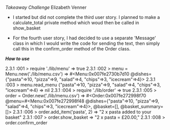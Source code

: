 *Takeaway Challenge*
Elizabeth Venner

* I started but did not complete the third user story. I planned to make a calculate_total private method which woud then be called in show_basket

* For the fourth user story, I had decided to use a separate 'Message' class in which I would write the code for sending the text, then simply call this in the confirm_order method of the Order class.


***How to use***

2.3.1 :001 > require './lib/menu'
 => true
2.3.1 :002 > menu = Menu.new('./lib/menu.csv')
 => #<Menu:0x007fe2730b7d10 @dishes={"pasta"=>10, "pizza"=>9, "salad"=>4, "chips"=>3, "icecream"=>4}>
2.3.1 :003 > menu.read_menu
{"pasta"=>10, "pizza"=>9, "salad"=>4, "chips"=>3, "icecream"=>4}
 => nil
2.3.1 :004 > require './lib/order'
 => true
2.3.1 :005 > order = Order.new('./lib/menu.csv')
 => #<Order:0x007fe272998f70 @menu=#<Menu:0x007fe272998f48 @dishes={"pasta"=>10, "pizza"=>9, "salad"=>4, "chips"=>3, "icecream"=>4}>, @basket=[], @basket_summary=[]>
2.3.1 :006 > order.add_item('pasta', 2)
 => "2 x pasta added to your basket"
2.3.1 :007 > order.show_basket
 => "2 x pasta = £20.00,"
2.3.1 :008 > order.confirm_order
